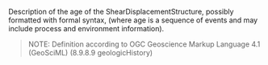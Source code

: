 Description of the age of the ShearDisplacementStructure, possibly formatted with formal syntax, (where age is a sequence of events and may include process and environment information).

> NOTE: Definition according to OGC Geoscience Markup Language 4.1 (GeoSciML) (8.9.8.9 geologicHistory)
